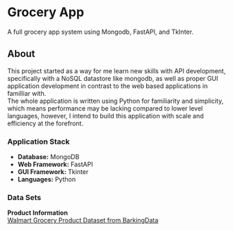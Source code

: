 # Grocery App

A full grocery app system using Mongodb, FastAPI, and TkInter.

## About

This project started as a way for me learn new skills with API development, specifically with a NoSQL datastore like mongodb, as well as proper GUI application development in contrast to the web based applications in familliar with.<br>
The whole application is written using Python for familiarity and simplicity, which means performance may be lacking compared to lower level languages, however, I intend to build this application with scale and efficiency at the forefront.

### Application Stack

- **Database:** MongoDB
- **Web Framework:** FastAPI
- **GUI Framework:** Tkinter
- **Languages:** Python

### Data Sets

**Product Information**<br>
[Walmart Grocery Product Dataset from BarkingData](https://www.kaggle.com/datasets/polartech/walmart-grocery-product-dataset)
